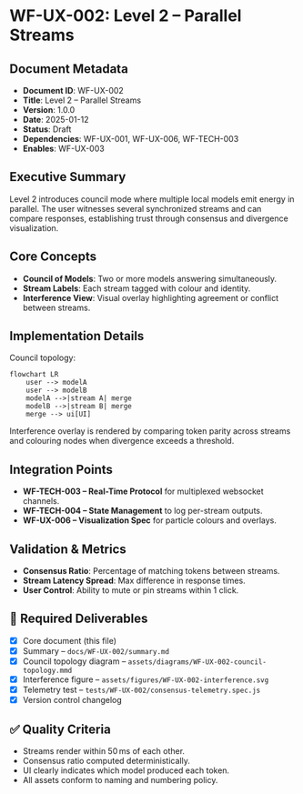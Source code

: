 # WF-UX-002: Level 2 – Parallel Streams

## Document Metadata
- **Document ID**: WF-UX-002
- **Title**: Level 2 – Parallel Streams
- **Version**: 1.0.0
- **Date**: 2025-01-12
- **Status**: Draft
- **Dependencies**: WF-UX-001, WF-UX-006, WF-TECH-003
- **Enables**: WF-UX-003

## Executive Summary
Level 2 introduces council mode where multiple local models emit energy in parallel. The user witnesses several synchronized streams and can compare responses, establishing trust through consensus and divergence visualization.

## Core Concepts
- **Council of Models**: Two or more models answering simultaneously.
- **Stream Labels**: Each stream tagged with colour and identity.
- **Interference View**: Visual overlay highlighting agreement or conflict between streams.

## Implementation Details
Council topology:
```mermaid
flowchart LR
    user --> modelA
    user --> modelB
    modelA -->|stream A| merge
    modelB -->|stream B| merge
    merge --> ui[UI]
```
Interference overlay is rendered by comparing token parity across streams and colouring nodes when divergence exceeds a threshold.

## Integration Points
- **WF-TECH-003 – Real-Time Protocol** for multiplexed websocket channels.
- **WF-TECH-004 – State Management** to log per-stream outputs.
- **WF-UX-006 – Visualization Spec** for particle colours and overlays.

## Validation & Metrics
- **Consensus Ratio**: Percentage of matching tokens between streams.
- **Stream Latency Spread**: Max difference in response times.
- **User Control**: Ability to mute or pin streams within 1 click.

## 🎨 Required Deliverables
- [x] Core document (this file)
- [x] Summary – `docs/WF-UX-002/summary.md`
- [x] Council topology diagram – `assets/diagrams/WF-UX-002-council-topology.mmd`
- [x] Interference figure – `assets/figures/WF-UX-002-interference.svg`
- [x] Telemetry test – `tests/WF-UX-002/consensus-telemetry.spec.js`
- [x] Version control changelog

## ✅ Quality Criteria
- Streams render within 50 ms of each other.
- Consensus ratio computed deterministically.
- UI clearly indicates which model produced each token.
- All assets conform to naming and numbering policy.
